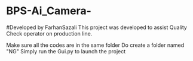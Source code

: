 # BPS-Ai_Camera-
#Developed by FarhanSazali
This project was developed to assist Quality Check operator on production line. 

Make sure all the codes are in the same folder
Do create a folder named "NG"
Simply run the Gui.py to launch the project
